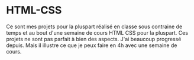 # HTML-CSS

Ce sont mes projets pour la pluspart réalisé en classe sous contraine de temps et au bout d'une semaine de cours HTML CSS pour la pluspart.
Ces projets ne sont pas parfait à bien des aspects. J'ai beaucoup progressé depuis. Mais il illustre ce que je peux faire en 4h avec une semaine de cours.
